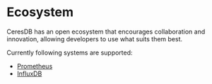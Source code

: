 # Ecosystem

CeresDB has an open ecosystem that encourages collaboration and innovation, allowing developers to use what suits them best.

Currently following systems are supported:

- [Prometheus](prometheus.md)
- [InfluxDB](influxdb.md)
